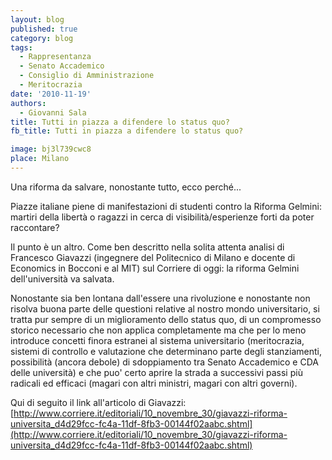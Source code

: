 ```yaml
---
layout: blog
published: true
category: blog
tags:
  - Rappresentanza
  - Senato Accademico
  - Consiglio di Amministrazione
  - Meritocrazia
date: '2010-11-19'
authors:
  - Giovanni Sala
title: Tutti in piazza a difendere lo status quo?
fb_title: Tutti in piazza a difendere lo status quo?

image: bj3l739cwc8
place: Milano
---
```


Una riforma da salvare, nonostante tutto, ecco perché...

Piazze italiane piene di manifestazioni di studenti contro la Riforma Gelmini: martiri della libertà o ragazzi in cerca di visibilità/esperienze forti da poter raccontare?

Il punto è un altro. Come ben descritto nella solita attenta analisi di Francesco Giavazzi (ingegnere del Politecnico di Milano e docente di Economics in Bocconi e al MIT) sul Corriere di oggi: la riforma Gelmini dell'università va salvata.

Nonostante sia ben lontana dall'essere una rivoluzione e nonostante non risolva buona parte delle questioni relative al nostro mondo universitario, si tratta pur sempre di un miglioramento dello status quo, di un compromesso storico necessario che non applica completamente ma che per lo meno introduce concetti finora estranei al sistema universitario (meritocrazia, sistemi di controllo e valutazione che determinano parte degli stanziamenti, possibilità (ancora debole) di sdoppiamento tra Senato Accademico e CDA delle università) e che puo' certo aprire la strada a successivi passi più radicali ed efficaci (magari con altri ministri, magari con altri governi).

Qui di seguito il link all'articolo di Giavazzi: [http://www.corriere.it/editoriali/10_novembre_30/giavazzi-riforma-universita_d4d29fcc-fc4a-11df-8fb3-00144f02aabc.shtml](http://www.corriere.it/editoriali/10_novembre_30/giavazzi-riforma-universita_d4d29fcc-fc4a-11df-8fb3-00144f02aabc.shtml)
